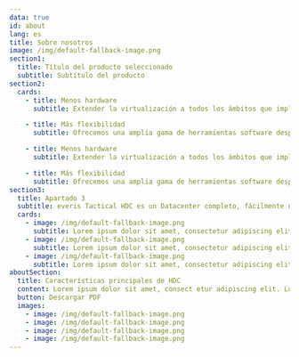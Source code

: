 ```yaml
---
data: true
id: about
lang: es
title: Sobre nosotros
image: /img/default-fallback-image.png
section1:
  title: Título del producto seleccionado
  subtitle: Subtítulo del producto
section2:
  cards:
    - title: Menos hardware
      subtitle: Extender la virtualización a todos los ámbitos que implican un despliegue de Datacenter (Red, Almacenamiento, Seguridad) reduce significativamente el número de equipos que deben transportarse y la logística asociada.

    - title: Más flexibilidad
      subtitle: Ofrecemos una amplia gama de herramientas software desplegadas sobre una plataforma de servidores x86 estándar que permitirá implantar cualquier aplicación actual o futura, manteniendo criterios de protección de la inversión.

    - title: Menos hardware
      subtitle: Extender la virtualización a todos los ámbitos que implican un despliegue de Datacenter (Red, Almacenamiento, Seguridad) reduce significativamente el número de equipos que deben transportarse y la logística asociada.

    - title: Más flexibilidad
      subtitle: Ofrecemos una amplia gama de herramientas software desplegadas sobre una plataforma de servidores x86 estándar que permitirá implantar cualquier aplicación actual o futura, manteniendo criterios de protección de la inversión.
section3:
  title: Apartado 3
  subtitle: everis Tactical HDC es un Datacenter completo, fácilmente desplegable, construido con servidores x86 y switches de alta capacidad basados en estándares que ofrece en un formato compacto, apto para ser desplegado por dos personas que ofrece todas las funcionalidades básicas que se requieren en cualquier centro de datos profesional.
  cards:
    - image: /img/default-fallback-image.png
      subtitle: Lorem ipsum dolor sit amet, consectetur adipiscing elit, sed do eiusmod tempor incididunt ut labore et dolore magna aliqua. Ut enim ad minim veniam, quis nostrud exercitation ullamco laboris nisi ut aliquip ex ea commodo consequat. Duis aute irure dolor in reprehenderit in voluptate velit esse cillum dolore eu fugiat nulla pariatur. Excepteur sint Occaecat cupidatat non proident, sunt in culpa qui officia deserunt mollit anim id est laborum. Duis aute irure dolor in reprehenderit in voluptate velit esse cillum dolore eu fugiat nulla pariatur. Excepteur sint Occaecat cupidatat non proident, sunt in culpa qui officia deserunt mollit anim id est laborum.
    - image: /img/default-fallback-image.png
      subtitle: Lorem ipsum dolor sit amet, consectetur adipiscing elit, sed do eiusmod tempor incididunt ut labore et dolore magna aliqua. Ut enim ad minim veniam, quis nostrud exercitation ullamco laboris nisi ut aliquip ex ea commodo consequat. Duis aute irure dolor in reprehenderit in voluptate velit esse cillum dolore eu fugiat nulla pariatur. Excepteur sint Occaecat cupidatat non proident, sunt in culpa qui officia deserunt mollit anim id est laborum. Duis aute irure dolor in reprehenderit in voluptate velit esse cillum dolore eu fugiat nulla pariatur. Excepteur sint Occaecat cupidatat non proident, sunt in culpa qui officia deserunt mollit anim id est laborum.
    - image: /img/default-fallback-image.png
      subtitle: Lorem ipsum dolor sit amet, consectetur adipiscing elit, sed do eiusmod tempor incididunt ut labore et dolore magna aliqua. Ut enim ad minim veniam, quis nostrud exercitation ullamco laboris nisi ut aliquip ex ea commodo consequat. Duis aute irure dolor in reprehenderit in voluptate velit esse cillum dolore eu fugiat nulla pariatur. Excepteur sint Occaecat cupidatat non proident, sunt in culpa qui officia deserunt mollit anim id est laborum. Duis aute irure dolor in reprehenderit in voluptate velit esse cillum dolore eu fugiat nulla pariatur. Excepteur sint Occaecat cupidatat non proident, sunt in culpa qui officia deserunt mollit anim id est laborum.
aboutSection:
  title: Características principales de HDC
  content: Lorem ipsum dolor sit amet, consect etur adipiscing elit. Lorem ipsum dolor sit am et, consectetur adipiscing elit. Lorem ip sum dolor sit a met, consectetur adipisci ng elit.
  button: Descargar PDF
  images:
    - image: /img/default-fallback-image.png
    - image: /img/default-fallback-image.png
    - image: /img/default-fallback-image.png
    - image: /img/default-fallback-image.png
---
```

